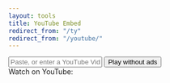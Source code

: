 ```yaml
---
layout: tools
title: YouTube Embed
redirect_from: "/ty"
redirect_from: "/youtube/"
---
```


<div class="container" id="youtube-embed">
    <input type="text" id="videoId" placeholder="Paste, or enter a YouTube Video ID" onfocus="this.select()">
    <button onclick="embedVideo()">Play without ads</button>
    <div id="videoContainer"></div>
    <div id="youTubeLinkContainer">
        Watch on YouTube: <a id="videoLink" class="video-link" href="#" target="_blank"></a>
    </div>
</div>

<script type="text/javascript">

    function sanitizeInput(input) {
        const pattern = /^[a-zA-Z0-9_-]{11}$/;
        return pattern.test(input) ? input : '';
    }

    function embedVideo() {
        const videoId = sanitizeInput(document.getElementById('videoId').value.trim());
        const videoContainer = document.getElementById('videoContainer');
        const videoLink = document.getElementById('videoLink');
        const youTubeLinkContainer = document.getElementById('youTubeLinkContainer');

        if (videoId) {
            videoContainer.innerHTML = `<iframe src="https://www.youtube.com/embed/${videoId}?autoplay=1" allow="autoplay" allowfullscreen></iframe>`;
            videoLink.href = `https://www.youtube.com/watch?v=${videoId}`;
            videoLink.textContent = `https://www.youtube.com/watch?v=${videoId}`;
            videoLink.style.display = 'inline';
            youTubeLinkContainer.style.display = 'block';
            //document.getElementById('videoId').value = '';
            document.activeElement.blur();
        } else {
            videoContainer.innerHTML = '';
            videoLink.href = '#';
            videoLink.textContent = '';
            videoLink.style.display = 'none';
            youTubeLinkContainer.style.display = 'none';
        }
    }

    document.addEventListener('paste', (event) => {
        if (document.activeElement !== document.getElementById('videoId')) {
            const paste = (event.clipboardData || window.clipboardData).getData('text');
            const input = document.getElementById('videoId');
            input.value = sanitizeInput(paste);
            embedVideo();
        }
    });

    document.getElementById('videoId').addEventListener('paste', (event) => {
        setTimeout(() => {
            embedVideo();
        }, 0);
    });

    document.getElementById('videoId').focus();

</script>


